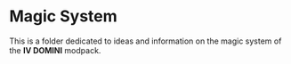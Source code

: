 # Magic System
This is a folder dedicated to ideas and information on the magic system of the **IV DOMINI** modpack.
